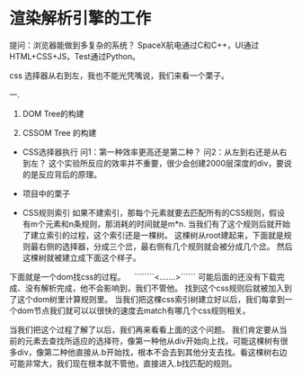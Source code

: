 # 渲染解析引擎的工作

提问：浏览器能做到多复杂的系统？
SpaceX航电通过C和C++，UI通过HTML+CSS+JS，Test通过Python。

css 选择器从右到左，我也不能光凭嘴说，我们来看一个栗子。

一.
1. DOM Tree的构建

2. CSSOM Tree 的构建
- CSS选择器执行
问1：第一种效率更高还是第二种？
问2：从左到右还是从右到左？
这个实验所反应的效率并不重要，很少会创建2000层深度的div，要说的是反应背后的原理。

- 项目中的栗子


- CSS规则索引
如果不建索引，那每个元素就要去匹配所有的CSS规则，假设有m个元素和n条规则，那消耗的时间就是m*n.
当我们有了这个规则后就开始了建立索引的过程，这个索引还是一棵树。
这棵树从root建起来，下面就是规则最右侧的选择器，分成三个岔，最右侧有几个规则就会被分成几个岔。
然后这棵树就被建立成下面这个样子。


下面就是一个dom找css的过程。    ````````<.......>`````` 可能后面的还没有下载完成、没有解析完成，他不会影响到，我们不管他。
找到这个css规则后就被加入到了这个dom树里计算规则里。
当我们把这棵css索引树建立好以后，我们每拿到一个dom节点我们就可以以很快的速度去match有哪几个css规则相关。 

当我们把这个过程了解了以后，我们再来看看上面的这个问题。
我们肯定要从当前的元素去查找所适应的选择符，像第一种他从div开始向上找，可能这棵树有很多div，像第二种他直接从.b开始找，根本不会去到其他分支去找。看这棵树右边可能非常大，我们现在根本就不管他，直接进入.b找匹配的规则。
